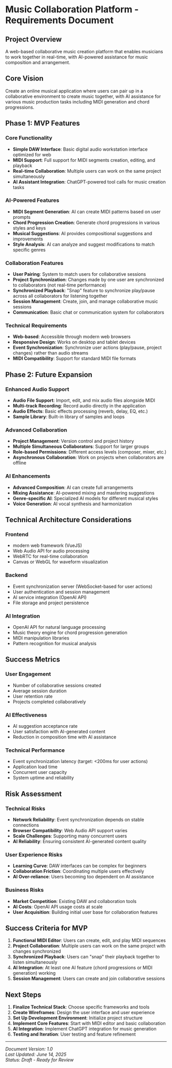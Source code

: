 # Music Collaboration Platform - Requirements Document

## Project Overview

A web-based collaborative music creation platform that enables musicians to work together in real-time, with AI-powered assistance for music composition and arrangement.

## Core Vision

Create an online musical application where users can pair up in a collaborative environment to create music together, with AI assistance for various music production tasks including MIDI generation and chord progressions.

## Phase 1: MVP Features

### Core Functionality
- **Simple DAW Interface**: Basic digital audio workstation interface optimized for web
- **MIDI Support**: Full support for MIDI segments creation, editing, and playback
- **Real-time Collaboration**: Multiple users can work on the same project simultaneously
- **AI Assistant Integration**: ChatGPT-powered tool calls for music creation tasks

### AI-Powered Features
- **MIDI Segment Generation**: AI can create MIDI patterns based on user prompts
- **Chord Progression Creation**: Generate chord progressions in various styles and keys
- **Musical Suggestions**: AI provides compositional suggestions and improvements
- **Style Analysis**: AI can analyze and suggest modifications to match specific genres

### Collaboration Features
- **User Pairing**: System to match users for collaborative sessions
- **Project Synchronization**: Changes made by one user are synchronized to collaborators (not real-time performance)
- **Synchronized Playback**: "Snap" feature to synchronize play/pause across all collaborators for listening together
- **Session Management**: Create, join, and manage collaborative music sessions
- **Communication**: Basic chat or communication system for collaborators

### Technical Requirements
- **Web-based**: Accessible through modern web browsers
- **Responsive Design**: Works on desktop and tablet devices
- **Event Synchronization**: Synchronize user actions (play/pause, project changes) rather than audio streams
- **MIDI Compatibility**: Support for standard MIDI file formats

## Phase 2: Future Expansion

### Enhanced Audio Support
- **Audio File Support**: Import, edit, and mix audio files alongside MIDI
- **Multi-track Recording**: Record audio directly in the application
- **Audio Effects**: Basic effects processing (reverb, delay, EQ, etc.)
- **Sample Library**: Built-in library of samples and loops

### Advanced Collaboration
- **Project Management**: Version control and project history
- **Multiple Simultaneous Collaborators**: Support for larger groups
- **Role-based Permissions**: Different access levels (composer, mixer, etc.)
- **Asynchronous Collaboration**: Work on projects when collaborators are offline

### AI Enhancements
- **Advanced Composition**: AI can create full arrangements
- **Mixing Assistance**: AI-powered mixing and mastering suggestions
- **Genre-specific AI**: Specialized AI models for different musical styles
- **Voice Generation**: AI vocal synthesis and harmonization

## Technical Architecture Considerations

### Frontend
- modern web framework (VueJS)
- Web Audio API for audio processing
- WebRTC for real-time collaboration
- Canvas or WebGL for waveform visualization

### Backend
- Event synchronization server (WebSocket-based for user actions)
- User authentication and session management
- AI service integration (OpenAI API)
- File storage and project persistence

### AI Integration
- OpenAI API for natural language processing
- Music theory engine for chord progression generation
- MIDI manipulation libraries
- Pattern recognition for musical analysis

## Success Metrics

### User Engagement
- Number of collaborative sessions created
- Average session duration
- User retention rate
- Projects completed collaboratively

### AI Effectiveness
- AI suggestion acceptance rate
- User satisfaction with AI-generated content
- Reduction in composition time with AI assistance

### Technical Performance
- Event synchronization latency (target: <200ms for user actions)
- Application load time
- Concurrent user capacity
- System uptime and reliability

## Risk Assessment

### Technical Risks
- **Network Reliability**: Event synchronization depends on stable connections
- **Browser Compatibility**: Web Audio API support varies
- **Scale Challenges**: Supporting many concurrent users
- **AI Reliability**: Ensuring consistent AI-generated content quality

### User Experience Risks
- **Learning Curve**: DAW interfaces can be complex for beginners
- **Collaboration Friction**: Coordinating multiple users effectively
- **AI Over-reliance**: Users becoming too dependent on AI assistance

### Business Risks
- **Market Competition**: Existing DAW and collaboration tools
- **AI Costs**: OpenAI API usage costs at scale
- **User Acquisition**: Building initial user base for collaboration features

## Success Criteria for MVP

1. **Functional MIDI Editor**: Users can create, edit, and play MIDI sequences
2. **Project Collaboration**: Multiple users can work on the same project with changes synchronized
3. **Synchronized Playback**: Users can "snap" their playback together to listen simultaneously
4. **AI Integration**: At least one AI feature (chord progressions or MIDI generation) working
5. **Session Management**: Users can create and join collaborative sessions

## Next Steps

1. **Finalize Technical Stack**: Choose specific frameworks and tools
2. **Create Wireframes**: Design the user interface and user experience
3. **Set Up Development Environment**: Initialize project structure
4. **Implement Core Features**: Start with MIDI editor and basic collaboration
5. **AI Integration**: Implement ChatGPT integration for music generation
6. **Testing and Iteration**: User testing and feature refinement

---

*Document Version: 1.0*  
*Last Updated: June 14, 2025*  
*Status: Draft - Ready for Review*
